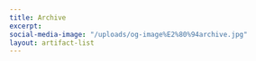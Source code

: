 ```yaml
---
title: Archive
excerpt: 
social-media-image: "/uploads/og-image%E2%80%94archive.jpg"
layout: artifact-list
---
```


